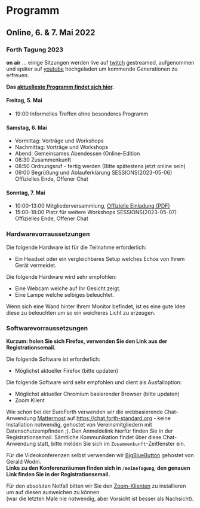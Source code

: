 # Programm

## Online, 6. & 7. Mai 2022


### Forth Tagung 2023
**on air** ... einige Sitzungen werden live auf [twitch](https://www.twitch.tv/4ther) gestreamed, aufgenommen und später auf [youtube](https://www.youtube.com/channel/UC_mpkwOO_1ILd66GUTNVPQg) hochgeladen um kommende Generationen zu erfreuen.

__Das [aktuelleste Programm findet sich hier](/program).__

#### Freitag, 5. Mai
- 19:00 Informelles Treffen ohne besonderes Programm

#### Samstag, 6. Mai
- Vormittag: Vorträge und Workshops
- Nachmittag: Vorträge und Workshops
- Abend: Gemeinsames Abendessen (Online-Edition
- 08:30 Zusammenkunft
- 08:50 Ordnungsruf - fertig werden (Bitte spätestens jetzt online sein)
- 09:00 Begrüßung und Ablauferklärung
SESSIONS(2023-05-06)  Offizielles Ende, Offener Chat

#### Sonntag, 7. Mai
- 10:00-13:00 Mitgliederversammlung, [Offizielle Einladung (PDF)](/files/2023/FG-Mitgliederversammlung-2023-05-07.pdf)
- 15:00-18:00 Platz für weitere Workshops
SESSIONS(2023-05-07)  Offizielles Ende, Offener Chat

### Hardwarevorraussetzungen
Die folgende Hardware ist für die Teilnahme erforderlich:
- Ein Headset oder ein vergleichbares Setup welches Echos von Ihrem Gerät vermeidet.

Die folgende Hardware wird sehr empfohlen:
- Eine Webcam welche auf Ihr Gesicht zeigt.
- Eine Lampe welche selbiges beleuchtet.

Wenn sich eine Wand hinter Ihrem Monitor befindet, ist es eine gute Idee diese zu beleuchten um so ein weicheres Licht zu erzeugen. 

### Softwarevorraussetzungen

__Kurzum: holen Sie sich Firefox, verwenden Sie den Link aus der Registrationsemail.__

Die folgende Software ist erforderlich:
- Möglichst aktueller Firefox (bitte updaten)

Die folgende Software wird sehr empfohlen und dient als Ausfalloption:
- Möglichst aktueller Chromium basierender Browser (bitte updaten)
- Zoom Klient

Wie schon bei der EuroForth verwenden wir die webbasierende Chat-Anwendung [Mattermost](https://mattermost.com/) auf https://chat.forth-standard.org - keine Installation notwendig, gehostet von Vereinsmitgliedern mit Datenschutzempfinden ;).
Den Anmeldelink hierfür finden Sie in der Registrationsemail.
Sämtliche Kommunikation findet über diese Chat-Anwendung statt, bitte melden Sie sich im `Zusammenkunft`-Zeitfenster ein.

Für die Videokonferenzen selbst verwenden wir [BigBlueButton](https://bigbluebutton.org/) gehostet von Gerald Wodni.  
__Links zu den Konferenzräumen finden sich in `/meineTagung`, den genauen Link finden Sie in der Registrationsemail.__

Für den absoluten Notfall bitten wir Sie den [Zoom-Klienten](https://zoom.us/)
zu installieren um auf diesen ausweichen zu können  
(war die letzten Male nie notwendig, aber Vorsicht ist besser als Nachsicht).


